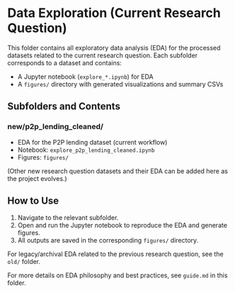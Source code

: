 # Data Exploration (Current Research Question)

This folder contains all exploratory data analysis (EDA) for the processed datasets related to the current research question. Each subfolder corresponds to a dataset and contains:

- A Jupyter notebook (`explore_*.ipynb`) for EDA
- A `figures/` directory with generated visualizations and summary CSVs

## Subfolders and Contents

### new/p2p_lending_cleaned/

- EDA for the P2P lending dataset (current workflow)
- Notebook: `explore_p2p_lending_cleaned.ipynb`
- Figures: `figures/`

(Other new research question datasets and their EDA can be added here as the project evolves.)

## How to Use

1. Navigate to the relevant subfolder.
2. Open and run the Jupyter notebook to reproduce the EDA and generate figures.
3. All outputs are saved in the corresponding `figures/` directory.

For legacy/archival EDA related to the previous research question, see the `old/` folder.

For more details on EDA philosophy and best practices, see `guide.md` in this folder.
